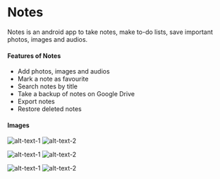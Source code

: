 # Notes

Notes is an android app to take notes, make to-do lists, save important photos, images and audios.

#### Features of Notes
- Add photos, images and audios
- Mark a note as favourite
- Search notes by title
- Take a backup of notes on Google Drive
- Export notes
- Restore deleted notes

#### Images

![alt-text-1](img/ss6.png "Splash Screen") ![alt-text-2](img/ss2.png "Note-1")

![alt-text-1](img/ss4.png "Note-All-1") ![alt-text-2](img/ss5.png "Navigation Drawer")

![alt-text-1](img/ss3.png "Note-2") ![alt-text-2](img/ss1.png "Note-All-2")

